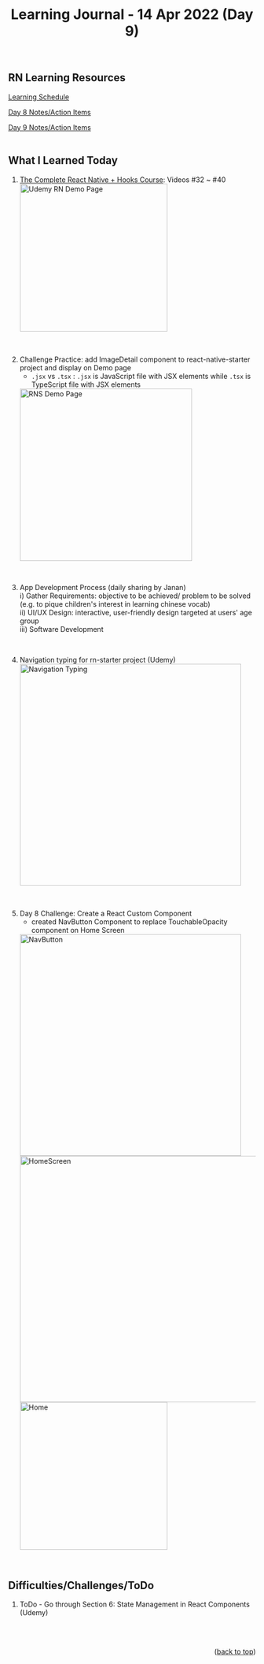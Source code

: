 <div id="top"></div>
<h1 align="center">Learning Journal - 14 Apr 2022 (Day 9)</h1>
<br />

## RN Learning Resources
[Learning Schedule](https://docs.google.com/document/d/1X1WgRPKxWwenKXswD5xHcuEZ4NFRj8EWmkCC8MLsBwg/edit)

[Day 8 Notes/Action Items](https://docs.google.com/document/d/1Ae2L7WqB_7fwU7dcnm8JtFNdTtyrRr8flq5aGFCDsUU/edit)

[Day 9 Notes/Action Items](https://docs.google.com/document/d/192rnWp4581_NDErzvnU-9kithr9-D-6_YbJr0jmPdOs/edit#heading=h.sjc7nb6il2di)
<br />
<br />

## What I Learned Today
1. [The Complete React Native + Hooks Course](https://nlbsg.udemy.com/course/the-complete-react-native-and-redux-course/learn/lecture/15706480#overview): Videos #32 ~ #40<br />
    <img width="300" alt="Udemy RN Demo Page" src="https://user-images.githubusercontent.com/97433108/163398720-ab8da650-a376-4f12-b7cb-48d2f089b8ae.jpeg">
<br />

2. Challenge Practice: add ImageDetail component to react-native-starter project and display on Demo page
    - `.jsx` vs `.tsx` : `.jsx` is JavaScript file with JSX elements while `.tsx` is TypeScript file with JSX elements
    <img width="350" alt="RNS Demo Page" src="https://user-images.githubusercontent.com/97433108/163399265-cfb61751-7e75-4a01-960a-cad499e5f5f0.png">
<br />

3. App Development Process (daily sharing by Janan)<br />
   i) Gather Requirements: objective to be achieved/ problem to be solved (e.g. to pique children's interest in learning chinese vocab)<br />
   ii) UI/UX Design: interactive, user-friendly design targeted at users' age group<br />
   iii) Software Development
<br />

4. Navigation typing for rn-starter project (Udemy)<br />
    <img width="450" alt="Navigation Typing" src="https://user-images.githubusercontent.com/97433108/163426334-6768084f-6e83-41c8-a2b6-d4b8fecc0349.png">
<br />

5. Day 8 Challenge: Create a React Custom Component
   - created NavButton Component to replace TouchableOpacity component on Home Screen
   <img width="450" alt="NavButton" src="https://user-images.githubusercontent.com/97433108/163425709-2ea4ebee-15a6-4223-b7a7-e0736839d7fd.png">
   <img width="500" alt="HomeScreen" src="https://user-images.githubusercontent.com/97433108/163425760-1d4d611c-dda7-47fc-b1ef-4633bc252582.png">
   <img width="300" alt="Home" src="https://user-images.githubusercontent.com/97433108/163426000-baaf19e0-90ac-4b48-8d52-4e71290ac83b.jpeg">
<br />

## Difficulties/Challenges/ToDo
1. ToDo - Go through Section 6: State Management in React Components (Udemy)
<br />
<br />

<p align="right">(<a href="#top">back to top</a>)</p>
